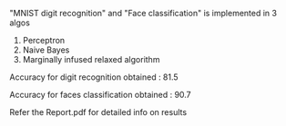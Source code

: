 "MNIST digit recognition" and "Face classification" is implemented in 3 algos
1.	Perceptron
2.	Naive Bayes
3.	Marginally infused relaxed algorithm

Accuracy for digit recognition obtained    : 81.5

Accuracy for faces classification obtained : 90.7

Refer the Report.pdf for detailed info on results
